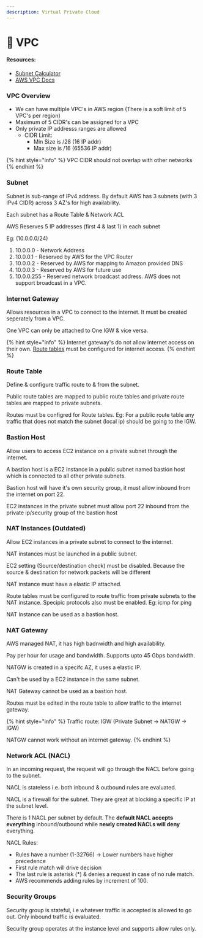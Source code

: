 ```yaml
---
description: Virtual Private Cloud
---
```


# 🔏 VPC

#### Resources:

* [Subnet Calculator](https://www.site24x7.com/tools/ipv4-subnetcalculator.html)
* [AWS VPC Docs](https://docs.aws.amazon.com/vpc/latest/userguide/what-is-amazon-vpc.html)

### VPC Overview

* We can have multiple VPC's in AWS region (There is a soft limit of 5 VPC's per region)
* Maximum of 5 CIDR's can be assigned for a VPC
* Only private IP addresss ranges are allowed
  * CIDR Limit:
    * Min Size is /28 (16 IP addr)
    * Max size is /16 (65536 IP addr)

{% hint style="info" %}
VPC CIDR should not overlap with other networks
{% endhint %}

### Subnet

Subnet is sub-range of IPv4 address.  By default AWS has 3 subnets (with 3 IPv4 CIDR) across 3 AZ's for high availability.

Each subnet has a Route Table & Network ACL

AWS Reserves 5 IP addresses (first 4 & last 1) in each subnet&#x20;

Eg: (10.0.0.0/24)

1. 10.0.0.0 - Network Address
2. 10.0.0.1 - Reserved by AWS for the VPC Router
3. 10.0.0.2 -  Reserved by AWS for mapping to Amazon provided DNS
4. 10.0.0.3 - Reserved by AWS for future use
5. 10.0.0.255 - Reserved network broadcast address. AWS does not support broadcast in a VPC.

### Internet Gateway

Allows resources in a VPC to connect to the internet. It must be created seperately from a VPC.&#x20;

One VPC can only be attached to One IGW & vice versa.&#x20;

{% hint style="info" %}
Internet gateway's do not allow internet access on their own. [Route tables](https://app.gitbook.com/s/d8qGZNNEP3vhnf91dxDT/\~/changes/fq73XzQhOre23mAFHreJ/aws/vpc#route-table) must be configured for internet access.
{% endhint %}

### Route Table

Define & configure traffic route to & from the subnet.&#x20;

Public route tables are mapped to public route tables and private route tables are mapped to private subnets.

Routes must be configred for Route tables. Eg: For a public route table any traffic that does not match the subnet (local ip) should be going to the IGW.&#x20;

### Bastion Host

Allow users to access EC2 instance on a private subnet through the internet.

A bastion host is a EC2 instance in a public subnet named bastion host which is connected to all other private subnets.&#x20;

Bastion host will have it's own security group, it must allow inbound from the internet on port 22.&#x20;

EC2 instances in the private subnet must allow port 22 inbound from the private ip/security group of the bastion host

### NAT Instances (Outdated)

Allow EC2 instances in a private subnet to connect to the internet.&#x20;

NAT instances must be launched in a public subnet.&#x20;

EC2 setting (Source/destination check) must be disabled. Because the source & destination for network packets will be different

NAT instance must have a elastic IP attached.&#x20;

Route tables must be configured to route traffic from private subnets to the NAT instance. Specipic protocols also must be enabled. Eg: icmp for ping

NAT Instance can be used as a bastion host.&#x20;

### NAT Gateway

AWS managed NAT, it has high badnwidth and high availability.&#x20;

Pay per hour for usage and bandwidth. Supports upto 45 Gbps bandwidth.&#x20;

NATGW is created in a specifc AZ, it uses a elastic IP.&#x20;

Can't be used by a EC2 instance in the same subnet.&#x20;

NAT Gateway cannot be used as a bastion host.&#x20;

Routes must be edited in the route table to allow traffic to the internet gateway.

{% hint style="info" %}
Traffic route: IGW (Private Subnet -> NATGW -> IGW)

NATGW cannot work without an internet gateway.&#x20;
{% endhint %}

### Network ACL (NACL)

In an incoming request, the request will go through the NACL before going to the subnet.&#x20;

NACL is stateless i.e. both inbound & outbound rules are evaluated.

NACL is a firewall for the subnet. They are great at blocking a specific IP at the subnet level.&#x20;

There is 1 NACL per subnet by default. The **default NACL accepts everything** inbound/outbound while **newly created NACLs will deny** everything.&#x20;

NACL Rules:&#x20;

* Rules have a number (1-32766) -> Lower numbers have higher precedence
* First rule match will drive decision
* The last rule is asterisk (\*) & denies a request in case of no rule match.
* AWS recommends adding rules by increment of 100.

### Security Groups

Security group is stateful, i.e whatever traffic is accepted is allowed to go out. Only inbound traffic is evaluated.

Security group operates at the instance level and supports allow rules only.&#x20;
